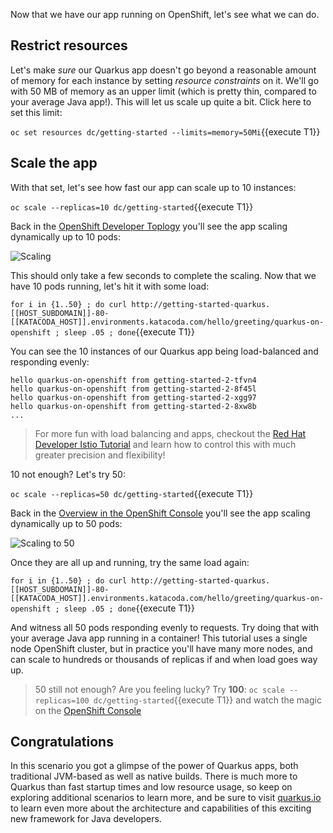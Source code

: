 Now that we have our app running on OpenShift, let's see what we can do.

## Restrict resources

Let's make _sure_ our Quarkus app doesn't go beyond a reasonable amount of memory for each instance by setting _resource constraints_ on it. We'll go with 50 MB of memory as an upper limit (which is pretty thin, compared to your average Java app!). This will let us scale up quite a bit. Click here to set this limit:

`oc set resources dc/getting-started --limits=memory=50Mi`{{execute T1}}

## Scale the app

With that set, let's see how fast our app can scale up to 10 instances:

`oc scale --replicas=10 dc/getting-started`{{execute T1}}

Back in the  [OpenShift Developer Toplogy](https://console-openshift-console-[[HOST_SUBDOMAIN]]-443-[[KATACODA_HOST]].environments.katacoda.com/topology/ns/quarkus) you'll see the app scaling dynamically up to 10 pods:

![Scaling](/openshift/assets/middleware/quarkus/scaling.png)

This should only take a few seconds to complete the scaling. Now that we have 10 pods running, let's hit it with some load:

`for i in {1..50} ; do curl http://getting-started-quarkus.[[HOST_SUBDOMAIN]]-80-[[KATACODA_HOST]].environments.katacoda.com/hello/greeting/quarkus-on-openshift ; sleep .05 ; done`{{execute T1}}

You can see the 10 instances of our Quarkus app being load-balanced and responding evenly:

```console
hello quarkus-on-openshift from getting-started-2-tfvn4
hello quarkus-on-openshift from getting-started-2-8f45l
hello quarkus-on-openshift from getting-started-2-xgg97
hello quarkus-on-openshift from getting-started-2-8xw8b
...
```

> For more fun with load balancing and apps, checkout the [Red Hat Developer Istio Tutorial](https://bit.ly/istio-tutorial) and learn how to control this with much greater precision and flexibility!

10 not enough? Let's try 50:

`oc scale --replicas=50 dc/getting-started`{{execute T1}}

Back in the [Overview in the OpenShift Console](https://[[HOST_SUBDOMAIN]]-8443-[[KATACODA_HOST]].environments.katacoda.com/console/project/quarkus/overview) you'll see the app scaling dynamically up to 50 pods:

![Scaling to 50](/openshift/assets/middleware/quarkus/50pods.png)

Once they are all up and running, try the same load again:

`for i in {1..50} ; do curl http://getting-started-quarkus.[[HOST_SUBDOMAIN]]-80-[[KATACODA_HOST]].environments.katacoda.com/hello/greeting/quarkus-on-openshift ; sleep .05 ; done`{{execute T1}}

And witness all 50 pods responding evenly to requests. Try doing that with your average Java app running in a container! This tutorial uses a single node OpenShift cluster, but in practice you'll have many more nodes, and can scale to hundreds or thousands of replicas if and when load goes way up.

> 50 still not enough? Are you feeling lucky? Try **100**: `oc scale --replicas=100 dc/getting-started`{{execute T1}} and watch the magic on the [OpenShift Console](https://[[HOST_SUBDOMAIN]]-8443-[[KATACODA_HOST]].environments.katacoda.com/console/project/quarkus/overview)

## Congratulations

In this scenario you got a glimpse of the power of Quarkus apps, both traditional JVM-based as well as native builds. There is much more to Quarkus than fast startup times and low resource usage, so keep on exploring additional scenarios to learn more, and be sure to visit [quarkus.io](https://quarkus.io) to learn even more about the architecture and capabilities of this exciting new framework for Java developers. 

